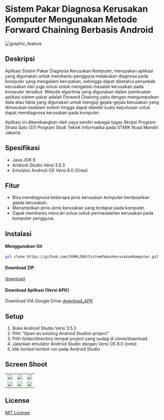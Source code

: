 # Sistem Pakar Diagnosa Kerusakan Komputer Mengunakan Metode Forward Chaining Berbasis Android
![graphic_feature](https://user-images.githubusercontent.com/81602971/123663798-f2fc1980-d860-11eb-9f58-2c0fdbe2bd29.png)

Deskripsi
-------------------------------------------------------------------------------------------------
Aplikasi Sistem Pakar Diagnosa Kerusakan Komputer, merupakan aplikasi yang digunakan untuk membantu pengguna melakukan diagnosa pada komputer yang mengalami kerusakan, sehingga dapat diketahui penyebab kerusakan dan juga solusi untuk mengatasi masalah kerusakan pada komputer tersebut. Metode algoritma yang digunakan dalam pembuatan aplikasi sistem pakar adalah Forward Chaining yaitu dengan mengumpulkan data atau fakta yang digunakan untuk menguji gejala-gejala kerusakan yang dimasukan kedalam sistem hingga dapat diambil suatu keputusan untuk dapat mendiagnosa kerusakan pada komputer. 

Aplikasi ini dikembangkan oleh saya sendiri sebagai tugas Skripsi Program Strata Satu (S1) Program Studi Teknik Informatika pada STMIK Nusa Mandiri Jakarta.

Spesifikasi
-------------------------------------------------------------------------------------------------
- Java JDK 8
- Android Studio Versi 3.5.3 
- Emulator Android OS Versi 8.0 (Oreo)

Fitur
-------------------------------------------------------------------------------------------------
- Bisa mendiagnosa beberapa jenis kerusakan komputer berdasarkan gejala kerusakan.
- Menampilkan jenis-jenis kerusakan yang terdapat pada komputer.
- Dapat membantu mencari solusi untuk permasalahan kerusakan pada komputer pengguna.

Instalasi
-------------------------------------------------------------------------------------------------
#### Menggunakan Git
```bash
git clone https://github.com/SYHRL360/SistemPakarKerusakanKomputer.git
```

#### Download ZIP
[download](https://github.com/SYHRL360/SistemPakarKerusakanKomputer/archive/refs/heads/main.zip) 

#### Download Aplikasi (Versi APK)
Download VIA Google Drive
[download_APK](https://drive.google.com/file/d/1zDqaYLIDS0yBUPaSraR6HRT1PcJresIx/view?usp=sharing)

Setup
-------------------------------------------------------------------------------------------------
1. Buka Android Studio Versi 3.5.3
2. Pilih "Open an existing Android Studion project"
3. Pilih folder/directory tempat project yang sudag di clone/download
4. Jalankan emulator Android Studio dengan Versi OS 8.0 (oreo)
5. klik tombol tombol run pada Android Studio

Screen Shoot
-------------------------------------------------------------------------------------------------
<table>
  <tr>
    <td><img src="https://user-images.githubusercontent.com/81602971/123664637-b54bc080-d861-11eb-939c-bf03723d6669.png"/></td>
    <td><img src="https://user-images.githubusercontent.com/81602971/123664857-f0e68a80-d861-11eb-8ef6-55eebda423bb.png"/></td>
    <td><img src="https://user-images.githubusercontent.com/81602971/123665097-29866400-d862-11eb-8380-59ad3650246e.png"/></td>
  </tr>
  <tr>
    <td><img src="https://user-images.githubusercontent.com/81602971/123666276-42dbe000-d863-11eb-9743-3d1f45bd57f5.png"/></td>
    <td><img src="https://user-images.githubusercontent.com/81602971/123665534-913caf00-d862-11eb-84b9-265fb5c7a75d.png"/></td>
    <td><img src="https://user-images.githubusercontent.com/81602971/123665798-d1039680-d862-11eb-8a28-3a9bbdf0b5ee.png"/></td>
  </tr>
</table>


License
-------------------------------------------------------------------------------------------------
[MIT License](https://opensource.org/licenses/MIT)



